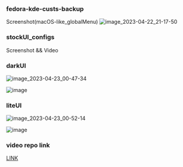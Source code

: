 ### fedora-kde-custs-backup
Screenshot(macOS-like_globalMenu)
![image_2023-04-22_21-17-50](https://user-images.githubusercontent.com/47496067/233800243-b1e85abb-63f8-405d-844f-d1b1b676f390.png)

### stockUI_configs
Screenshot && Video 

### darkUI
![image_2023-04-23_00-47-34](https://user-images.githubusercontent.com/47496067/233803158-f40ef6c2-32c1-49ed-9626-c1dd2c968cba.png)

![image](https://user-images.githubusercontent.com/47496067/233804075-c8714129-d11e-4423-8afe-ee1721aa6a42.png)


### liteUI
![image_2023-04-23_00-52-14](https://user-images.githubusercontent.com/47496067/233803209-b8bc68fd-eaff-4892-a51f-34407b5c7730.png)

![image](https://user-images.githubusercontent.com/47496067/233803989-b3b858f4-887a-4332-b721-e244912f882e.png)


### video repo link 
<a href="https://raw.githubusercontent.com/prateekmaru/fedora-kde-custs-backup/stock-config/stock-config/video_2023-04-23_01-02-49.mp4"> 
LINK
</a>
